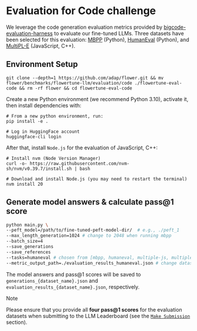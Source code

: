 # Evaluation for Code challenge

We leverage the code generation evaluation metrics provided by [bigcode-evaluation-harness](https://github.com/bigcode-project/bigcode-evaluation-harness/tree/main) to evaluate our fine-tuned LLMs.
Three datasets have been selected for this evaluation: [MBPP](https://huggingface.co/datasets/google-research-datasets/mbpp) (Python), [HumanEval](https://huggingface.co/datasets/openai/openai_humaneval) (Python), and [MultiPL-E](https://github.com/nuprl/MultiPL-E) (JavaScript, C++). 


## Environment Setup

```shell
git clone --depth=1 https://github.com/adap/flower.git && mv flower/benchmarks/flowertune-llm/evaluation/code ./flowertune-eval-code && rm -rf flower && cd flowertune-eval-code
```

Create a new Python environment (we recommend Python 3.10), activate it, then install dependencies with:

```shell
# From a new python environment, run:
pip install -e .

# Log in HuggingFace account
huggingface-cli login
```

After that, install `Node.js` for the evaluation of JavaScript, C++:

```shell
# Install nvm (Node Version Manager)
curl -o- https://raw.githubusercontent.com/nvm-sh/nvm/v0.39.7/install.sh | bash

# Download and install Node.js (you may need to restart the terminal)
nvm install 20
```


## Generate model answers & calculate pass@1 score

```bash
python main.py \
--peft_model=/path/to/fine-tuned-peft-model-dir/  # e.g., ./peft_1
--max_length_generation=1024 # change to 2048 when running mbpp
--batch_size=4 
--save_generations 
--save_references
--tasks=humaneval # chosen from [mbpp, humaneval, multiple-js, multiple-cpp]
--metric_output_path=./evaluation_results_humaneval.json # change dataset name based on your choice
```
The model answers and pass@1 scores will be saved to `generations_{dataset_name}.json` and `evaluation_results_{dataset_name}.json`, respectively.

> [!NOTE]
> Please ensure that you provide all **four pass@1 scores** for the evaluation datasets when submitting to the LLM Leaderboard (see the [`Make Submission`](https://github.com/adap/flower/tree/main/benchmarks/flowertune-llm/evaluation#make-submission-on-flowertune-llm-leaderboard) section).
